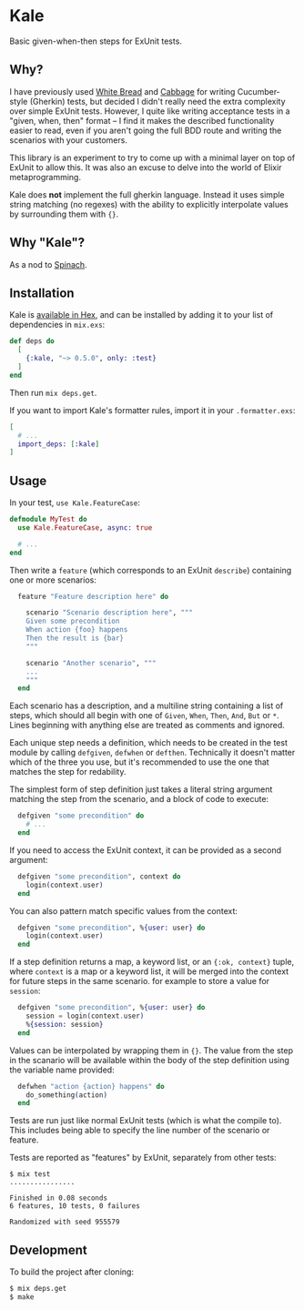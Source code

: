 # Kale

Basic given-when-then steps for ExUnit tests.

## Why?

I have previously used [White Bread](https://github.com/meadsteve/white-bread)
and [Cabbage](https://github.com/cabbage-ex/cabbage) for writing Cucumber-style
(Gherkin) tests, but decided I didn't really need the extra complexity over
simple ExUnit tests. However, I quite like writing acceptance tests in a
"given, when, then" format &ndash; I find it makes the described functionality
easier to read, even if you aren't going the full BDD route and writing the
scenarios with your customers.

This library is an experiment to try to come up with a minimal layer on top of
ExUnit to allow this. It was also an excuse to delve into the world of Elixir
metaprogramming.

Kale does **not** implement the full gherkin language. Instead it uses simple
string matching (no regexes) with the ability to explicitly interpolate values
by surrounding them with `{}`.

## Why "Kale"?

As a nod to [Spinach](https://github.com/codegram/spinach).

## Installation

Kale is [available in Hex](https://hex.pm/docs/publish), and can be installed
by adding it to your list of dependencies in `mix.exs`:

```elixir
def deps do
  [
    {:kale, "~> 0.5.0", only: :test}
  ]
end
```

Then run `mix deps.get`.

If you want to import Kale's formatter rules, import it in your `.formatter.exs`:

```elixir
[
  # ... 
  import_deps: [:kale]
]
```

## Usage

In your test, `use Kale.FeatureCase`:

```elixir
defmodule MyTest do
  use Kale.FeatureCase, async: true

  # ...
end
```

Then write a `feature` (which corresponds to an ExUnit `describe`) containing
one or more scenarios:

```elixir
  feature "Feature description here" do

    scenario "Scenario description here", """
    Given some precondition
    When action {foo} happens
    Then the result is {bar}
    """

    scenario "Another scenario", """
    ...
    """
  end
```

Each scenario has a description, and a multiline string containing a list of
steps, which should all begin with one of `Given`, `When`, `Then`, `And`, `But`
or `*`. Lines beginning with anything else are treated as comments and ignored.

Each unique step needs a definition, which needs to be created in the test
module by calling `defgiven`, `defwhen` or `defthen`. Technically it doesn't
matter which of the three you use, but it's recommended to use the one that
matches the step for redability.

The simplest form of step definition just takes a literal string argument
matching the step from the scenario, and a block of code to execute:

```elixir
  defgiven "some precondition" do
    # ...
  end
```

If you need to access the ExUnit context, it can be provided as a second
argument:

```elixir
  defgiven "some precondition", context do
    login(context.user)
  end
```

You can also pattern match specific values from the context:

```elixir
  defgiven "some precondition", %{user: user} do
    login(context.user)
  end
```

If a step definition returns a map, a keyword list, or an `{:ok, context}`
tuple, where `context` is a map or a keyword list, it will be merged into the
context for future steps in the same scenario. for example to store a value for
`session`:

```elixir
  defgiven "some precondition", %{user: user} do
    session = login(context.user)
    %{session: session}
  end
```

Values can be interpolated by wrapping them in `{}`. The value from the step in
the scanario will be available within the body of the step definition using the
variable name provided:

```elixir
  defwhen "action {action} happens" do
    do_something(action)
  end
```

Tests are run just like normal ExUnit tests (which is what the compile to).
This includes being able to specify the line number of the scenario or feature.

Tests are reported as "features" by ExUnit, separately from other tests:

```
$ mix test
................

Finished in 0.08 seconds
6 features, 10 tests, 0 failures

Randomized with seed 955579
```

## Development

To build the project after cloning:

```bash
$ mix deps.get
$ make
